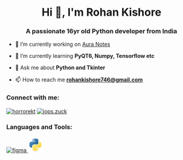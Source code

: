 <h1 align="center">Hi 👋, I'm Rohan Kishore</h1>
<h3 align="center">A passionate 16yr old Python developer from India</h3>

- 🔭 I’m currently working on [Aura Notes](https://github.com/rohankishore/Aura-Notes)

- 🌱 I’m currently learning **PyQT6, Numpy, Tensorflow etc**

- 💬 Ask me about **Python and Tkinter**

- 📫 How to reach me **rohankishore746@gmail.com**

<h3 align="left">Connect with me:</h3>
<p align="left">
<a href="https://twitter.com/horrorekt" target="blank"><img align="center" src="https://raw.githubusercontent.com/rahuldkjain/github-profile-readme-generator/master/src/images/icons/Social/twitter.svg" alt="horrorekt" height="30" width="40" /></a>
<a href="(https://www.instagram.com/_.j0ps/)" target="blank"><img align="center" src="https://raw.githubusercontent.com/rahuldkjain/github-profile-readme-generator/master/src/images/icons/Social/instagram.svg" alt="jops.zuck" height="30" width="40" /></a>
</p>

<h3 align="left">Languages and Tools:</h3>
<p align="left"> <a href="https://www.figma.com/" target="_blank" rel="noreferrer"> <img src="https://www.vectorlogo.zone/logos/figma/figma-icon.svg" alt="figma" width="40" height="40"/> </a> <a href="https://www.python.org" target="_blank" rel="noreferrer"> <img src="https://raw.githubusercontent.com/devicons/devicon/master/icons/python/python-original.svg" alt="python" width="40" height="40"/> </a> </p>
